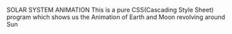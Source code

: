 SOLAR SYSTEM ANIMATION 
This is a pure CSS(Cascading Style Sheet) program which shows us the Animation of Earth and Moon revolving around Sun
